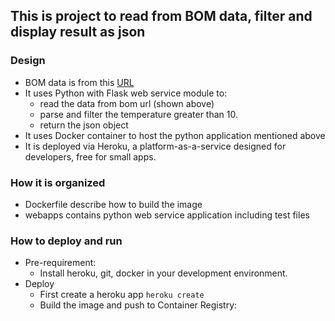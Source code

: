 ## This is project to read from BOM data, filter and display result as json

### Design
- BOM data is from this [URL](http://www.bom.gov.au/fwo/IDN60801/IDN60801.95765.json) 
- It uses Python with Flask web service module to:
  - read the data from bom url (shown above)
  - parse and filter the temperature greater than 10.
  - return the json object
- It uses Docker container to host the python application mentioned above
- It is deployed via Heroku, a platform-as-a-service designed for developers, free for small apps.

### How it is organized
- Dockerfile describe how to build the image
- webapps contains python web service application including test files

### How to deploy and run
- Pre-requirement:
  - Install heroku, git, docker in your development environment. 
- Deploy
  - First create a heroku app 
    `heroku create`
  - Build the image and push to Container Registry:
